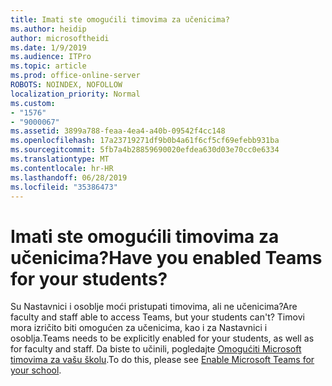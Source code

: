 ```yaml
---
title: Imati ste omogućili timovima za učenicima?
ms.author: heidip
author: microsoftheidi
ms.date: 1/9/2019
ms.audience: ITPro
ms.topic: article
ms.prod: office-online-server
ROBOTS: NOINDEX, NOFOLLOW
localization_priority: Normal
ms.custom:
- "1576"
- "9000067"
ms.assetid: 3899a788-feaa-4ea4-a40b-09542f4cc148
ms.openlocfilehash: 17a23719271df9b0b4a61f6cf5cf69efebb931ba
ms.sourcegitcommit: 5fb7a4b28859690020efdea630d03e70cc0e6334
ms.translationtype: MT
ms.contentlocale: hr-HR
ms.lasthandoff: 06/28/2019
ms.locfileid: "35386473"
---
```

# <a name="have-you-enabled-teams-for-your-students"></a><span data-ttu-id="49052-102">Imati ste omogućili timovima za učenicima?</span><span class="sxs-lookup"><span data-stu-id="49052-102">Have you enabled Teams for your students?</span></span>

<span data-ttu-id="49052-103">Su Nastavnici i osoblje moći pristupati timovima, ali ne učenicima?</span><span class="sxs-lookup"><span data-stu-id="49052-103">Are faculty and staff able to access Teams, but your students can't?</span></span> <span data-ttu-id="49052-104">Timovi mora izričito biti omogućen za učenicima, kao i za Nastavnici i osoblja.</span><span class="sxs-lookup"><span data-stu-id="49052-104">Teams needs to be explicitly enabled for your students, as well as for faculty and staff.</span></span> <span data-ttu-id="49052-105">Da biste to učinili, pogledajte [Omogućiti Microsoft timovima za vašu školu](https://docs.microsoft.com/education/get-started/enable-microsoft-teams).</span><span class="sxs-lookup"><span data-stu-id="49052-105">To do this, please see [Enable Microsoft Teams for your school](https://docs.microsoft.com/education/get-started/enable-microsoft-teams).</span></span>
  